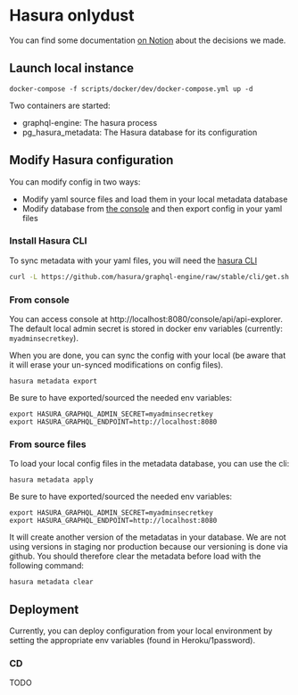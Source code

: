 # Hasura onlydust

You can find some documentation [on Notion](https://www.notion.so/onlydust/Hasura-decisions-44eeeafd20614872a3437aa2529e3a50) about the decisions we made.

## Launch local instance

```
docker-compose -f scripts/docker/dev/docker-compose.yml up -d
```

Two containers are started:

-   graphql-engine: The hasura process
-   pg_hasura_metadata: The Hasura database for its configuration

## Modify Hasura configuration

You can modify config in two ways:

-   Modify yaml source files and load them in your local metadata database
-   Modify database from [the console](http://localhost:8080/console/api/api-explorer) and then export config in your yaml files

### Install Hasura CLI

To sync metadata with your yaml files, you will need the [hasura CLI](https://hasura.io/docs/latest/hasura-cli/install-hasura-cli/)

```bash
curl -L https://github.com/hasura/graphql-engine/raw/stable/cli/get.sh | bash
```

### From console

You can access console at http://localhost:8080/console/api/api-explorer.
The default local admin secret is stored in docker env variables (currently: `myadminsecretkey`).

When you are done, you can sync the config with your local (be aware that it will erase your un-synced modifications on config files).

```
hasura metadata export
```

Be sure to have exported/sourced the needed env variables:

```
export HASURA_GRAPHQL_ADMIN_SECRET=myadminsecretkey
export HASURA_GRAPHQL_ENDPOINT=http://localhost:8080
```

### From source files

To load your local config files in the metadata database, you can use the cli:

```
hasura metadata apply
```

Be sure to have exported/sourced the needed env variables:

```
export HASURA_GRAPHQL_ADMIN_SECRET=myadminsecretkey
export HASURA_GRAPHQL_ENDPOINT=http://localhost:8080
```

It will create another version of the metadatas in your database.
We are not using versions in staging nor production because our versioning is done via github.
You should therefore clear the metadata before load with the following command:

```
hasura metadata clear
```

## Deployment

Currently, you can deploy configuration from your local environment by setting the appropriate env variables (found in Heroku/1password).

### CD

TODO
